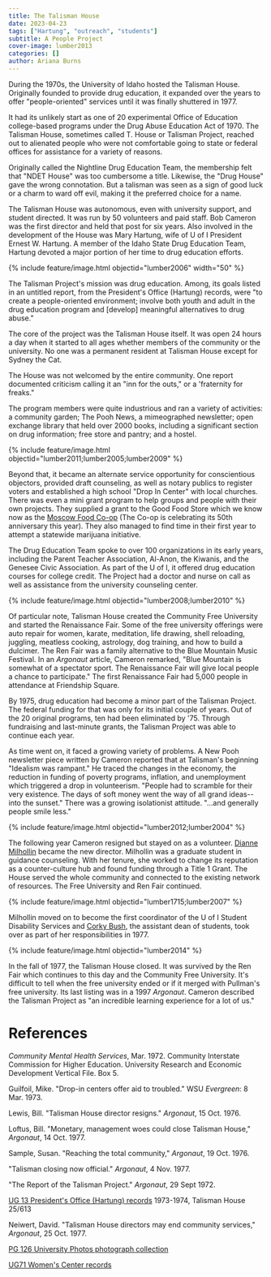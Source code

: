 ```yaml
---
title: The Talisman House
date: 2023-04-23 
tags: ["Hartung", "outreach", "students"]
subtitle: A People Project
cover-image: lumber2013
categories: []
author: Ariana Burns
---
```

During the 1970s, the University of Idaho hosted the Talisman House. Originally founded to provide drug education, it expanded over the years to offer "people-oriented" services until it was finally shuttered in 1977. 

It had its unlikely start as one of 20 experimental Office of Education college-based programs under the Drug Abuse Education Act of 1970. The Talisman House, sometimes called T. House or Talisman Project, reached out to alienated people who were not comfortable going to state or federal offices for assistance for a variety of reasons. 

Originally called the Nightline Drug Education Team, the membership felt that "NDET House" was too cumbersome a title. Likewise, the "Drug House" gave the wrong connotation. But a talisman was seen as a sign of good luck or a charm to ward off evil, making it the preferred choice for a name.

The Talisman House was autonomous, even with university support, and student directed. It was run by 50 volunteers and paid staff. Bob Cameron was the first director and held that post for six years. Also involved in the development of the House was Mary Hartung, wife of U of I President Ernest W. Hartung. A member of the Idaho State Drug Education Team, Hartung devoted a major portion of her time to drug education efforts. 

{% include feature/image.html objectid="lumber2006" width="50" %}

The Talisman Project's mission was drug education. Among, its goals listed in an untitled report, from the President's Office (Hartung) records, were "to create a people-oriented environment; involve both youth and adult in the drug education program and [develop] meaningful alternatives to drug abuse." 

The core of the project was the Talisman House itself. It was open 24 hours a day when it started to all ages whether members of the community or the university. No one was a permanent resident at Talisman House except for Sydney the Cat.

The House was not welcomed by the entire community. One report documented criticism calling it an "inn for the outs," or a 'fraternity for freaks."

The program members were quite industrious and ran a variety of activities: a community garden; The Pooh News, a mimeographed newsletter; open exchange library that held over 2000 books, including a significant section on drug information; free store and pantry; and a hostel.

{% include feature/image.html objectid="lumber2011;lumber2005;lumber2009" %}

Beyond that, it became an alternate service opportunity for conscientious objectors, provided draft counseling, as well as notary publics to register voters and established a high school "Drop In Center" with local churches. There was even a mini grant program to help groups and people with their own projects. They supplied a grant to the Good Food Store which we know now as the [Moscow Food Co-op](https://www.lib.uidaho.edu/digital/moscowcoop/) (The Co-op is celebrating its 50th anniversary this year). They also managed to find time in their first year to attempt a statewide marijuana initiative.

The Drug Education Team spoke to over 100 organizations in its early years, including the Parent Teacher Association, Al-Anon, the Kiwanis, and the Genesee Civic Association. As part of the U of I, it offered drug education courses for college credit. The Project had a doctor and nurse on call as well as assistance from the university counseling center.

{% include feature/image.html objectid="lumber2008;lumber2010" %}

Of particular note, Talisman House created the Community Free University and started the Renaissance Fair. Some of the free university offerings were auto repair for women, karate, meditation, life drawing, shell reloading, juggling, meatless cooking, astrology, dog training, and how to build a dulcimer. The Ren Fair was a family alternative to the Blue Mountain Music Festival. In an *Argonaut* article, Cameron remarked, "Blue Mountain is somewhat of a spectator sport. The Renaissance Fair will give local people a chance to participate." The first Renaissance Fair had 5,000 people in attendance at Friendship Square.

By 1975, drug education had become a minor part of the Talisman Project. The federal funding for that was only for its initial couple of years. Out of the 20 original programs, ten had been eliminated by '75. Through fundraising and last-minute grants, the Talisman Project was able to continue each year. 

As time went on, it faced a growing variety of problems. A New Pooh newsletter piece written by Cameron reported that at Talisman's beginning "Idealism was rampant." He traced the changes in the economy, the reduction in funding of poverty programs, inflation, and unemployment which triggered a drop in volunteerism. "People had to scramble for their very existence. The days of soft money went the way of all grand ideas--into the sunset." There was a growing isolationist attitude. "...and generally people smile less." 

{% include feature/image.html objectid="lumber2012;lumber2004" %}

The following year Cameron resigned but stayed on as a volunteer. [Dianne Milhollin](https://harvester.lib.uidaho.edu/posts/2022/05/30/dianne-s-milhollin.html) became the new director. Milhollin was a graduate student in guidance counseling. With her tenure, she worked to change its reputation as a counter-culture hub and found funding through a Title 1 Grant. The House served the whole community and connected to the existing network of resources. The Free University and Ren Fair continued.

{% include feature/image.html objectid="lumber1715;lumber2007" %}

Milhollin moved on to become the first coordinator of the U of I Student Disability Services and [Corky Bush](https://archiveswest.orbiscascade.org/ark:80444/xv40019), the assistant dean of students, took over as part of her responsibilities in 1977. 

{% include feature/image.html objectid="lumber2014" %} 

In the fall of 1977, the Talisman House closed. It was survived by the Ren Fair which continues to this day and the Community Free University. It's difficult to tell when the free university ended or if it merged with Pullman's free university. Its last listing was in a 1997 *Argonaut*. Cameron described the Talisman Project as "an incredible learning experience for a lot of us."

# References

*Community Mental Health Services*, Mar. 1972. Community Interstate Commission for Higher Education. University Research and Economic Development Vertical File. Box 5.

Guilfoil, Mike. "Drop-in centers offer aid to troubled." WSU *Evergreen*: 8 Mar. 1973.

Lewis, Bill. "Talisman House director resigns." *Argonaut*, 15 Oct. 1976. 

Loftus, Bill. "Monetary, management woes could close Talisman House," *Argonaut*, 14 Oct. 1977.

Sample, Susan. "Reaching the total community," *Argonaut*, 19 Oct. 1976.

"Talisman closing now official." *Argonaut*, 4 Nov. 1977.

"The Report of the Talisman Project." *Argonaut*, 29 Sept 1972.

[UG 13 President's Office (Hartung) records](https://archiveswest.orbiscascade.org/ark:80444/xv80377) 1973-1974, Talisman House 25/613

Neiwert, David. "Talisman House directors may end community services," *Argonaut*, 25 Oct. 1977.

[PG 126 University Photos photograph collection](https://archiveswest.orbiscascade.org/ark:80444/xv645038)

[UG71 Women's Center records](https://archiveswest.orbiscascade.org/ark:80444/xv822644)
